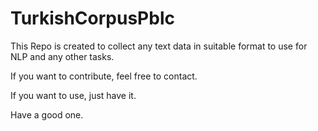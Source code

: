 # TurkishCorpusPblc
This Repo is created to collect any text data in suitable format to use for NLP and any other tasks.

If you want to contribute, feel free to contact.

If you want to use, just have it.

Have a good one.

